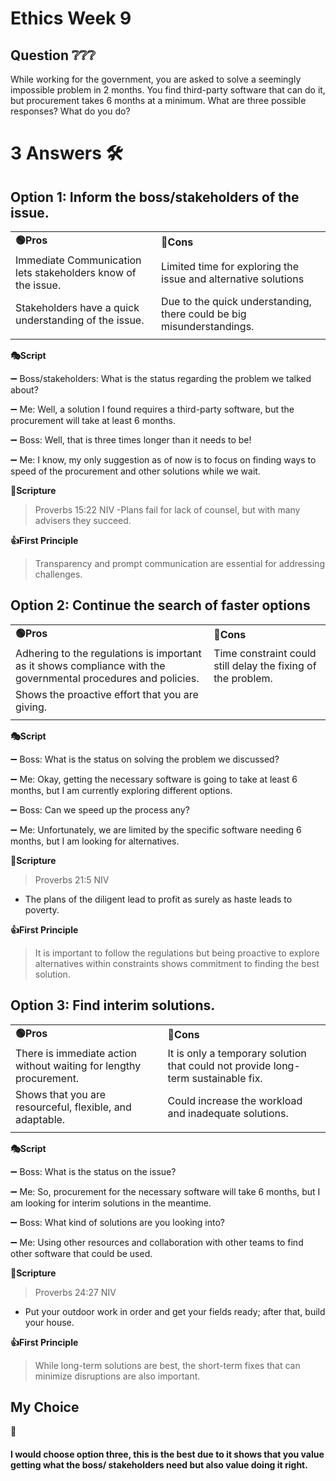 # Ethics Week 9
## Question ❔❔❔
While working for the government, you are asked to solve a seemingly impossible problem in 2 months. You find third-party software that can do it, but procurement takes 6 months at a minimum. What are three possible responses? What do you do?

# 3 Answers 🛠️

## Option 1: Inform the boss/stakeholders of the issue.
|          |        |
|--------- | ------- |
|**🟢Pros**    | **🔴Cons** |
|Immediate Communication lets stakeholders know of the issue. | Limited time for exploring the issue and alternative solutions|
|Stakeholders have a quick understanding of the issue. | Due to the quick understanding, there could be big misunderstandings. |
|||

 **🎭Script**

 ➖ Boss/stakeholders: What is the status regarding the problem we talked about?

 ➖ Me: Well, a solution I found requires a third-party software, but the procurement will take at least 6 months.

 ➖ Boss: Well, that is three times longer than it needs to be!

 ➖ Me: I know, my only suggestion as of now is to focus on finding ways to speed of the procurement and other solutions while we wait. 

  
**📙Scripture**
> Proverbs 15:22 NIV
-Plans fail for lack of counsel, but with many advisers they succeed.

**👍First Principle**
>   Transparency and prompt communication are essential for addressing challenges. 

## Option 2: Continue the search of faster options
|          |        |
|--------- | ------- |
|**🟢Pros**    | **🔴Cons** |
|Adhering to the regulations is important as it shows compliance with the governmental procedures and policies. | Time constraint could still delay the fixing of the problem. |
|Shows the proactive effort that you are giving. |
|||

 **🎭Script**

 ➖ Boss: What is the status on solving the problem we discussed?

 ➖ Me: Okay, getting the necessary software is going to take at least 6 months, but I am currently exploring different options.

 ➖ Boss: Can we speed up the process any?

 ➖ Me: Unfortunately, we are limited by the specific software needing 6 months, but I am looking for alternatives. 

  
**📙Scripture**
> Proverbs 21:5 NIV
- The plans of the diligent lead to profit as surely as haste leads to poverty. 

**👍First Principle**
> It is important to follow the regulations but being proactive to explore alternatives within constraints shows commitment to finding the best solution. 

## Option 3: Find interim solutions.
 
|          |        |
|--------- | ------- |
|**🟢Pros**  | **🔴Cons** |
|There is immediate action without waiting for lengthy procurement. |It is only a temporary solution that could not provide long-term sustainable fix. | 
|Shows that you are resourceful, flexible, and adaptable. |Could increase the workload and inadequate solutions. |
|||

 **🎭Script**

 ➖ Boss: What is the status on the issue?

 ➖ Me: So, procurement for the necessary software will take 6 months, but I am looking for interim solutions in the meantime.

 ➖ Boss: What kind of solutions are you looking into?

 ➖ Me: Using other resources and collaboration with other teams to find other software that could be used. 

  
**📙Scripture**
> Proverbs 24:27 NIV
- Put your outdoor work in order and get your fields ready; after that, build your house. 

**👍First Principle**
> While long-term solutions are best, the short-term fixes that can minimize disruptions are also important. 

## My Choice

**🤙**  
#### I would choose option three, this is the best due to it shows that you value getting what the boss/ stakeholders need but also value doing it right. 

